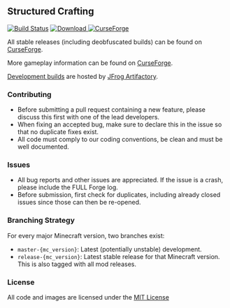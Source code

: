 ## Structured Crafting

[![Build Status](https://travis-ci.org/CyclopsMC/StructuredCrafting.svg?branch=master-1.11)](https://travis-ci.org/CyclopsMC/StructuredCrafting)
[![Download](https://img.shields.io/maven-metadata/v/https/oss.jfrog.org/artifactory/simple/libs-release/org/cyclops/structuredcrafting/StructuredCrafting/maven-metadata.xml.svg) ](https://oss.jfrog.org/artifactory/simple/libs-release/org/cyclops/structuredcrafting/StructuredCrafting/)
[![CurseForge](http://cf.way2muchnoise.eu/full_233151_downloads.svg)](https://minecraft.curseforge.com/projects/structured-crafting)

All stable releases (including deobfuscated builds) can be found on [CurseForge](https://minecraft.curseforge.com/projects/structured-crafting/files).

More gameplay information can be found on [CurseForge](https://minecraft.curseforge.com/projects/structured-crafting).

[Development builds](https://oss.jfrog.org/artifactory/simple/libs-release/org/cyclops/structuredcrafting/StructuredCrafting/) are hosted by [JFrog Artifactory](https://www.jfrog.com/artifactory/).

### Contributing
* Before submitting a pull request containing a new feature, please discuss this first with one of the lead developers.
* When fixing an accepted bug, make sure to declare this in the issue so that no duplicate fixes exist.
* All code must comply to our coding conventions, be clean and must be well documented.

### Issues
* All bug reports and other issues are appreciated. If the issue is a crash, please include the FULL Forge log.
* Before submission, first check for duplicates, including already closed issues since those can then be re-opened.

### Branching Strategy

For every major Minecraft version, two branches exist:

* `master-{mc_version}`: Latest (potentially unstable) development.
* `release-{mc_version}`: Latest stable release for that Minecraft version. This is also tagged with all mod releases.

### License
All code and images are licensed under the [MIT License](https://github.com/CyclopsMC/StructuredCrafting/blob/master-1.8/LICENSE.txt)

